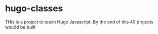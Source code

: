 # hugo-classes
THis is a project to teach Hugo Javascript. By the end of this 40 projects wouöd be built
